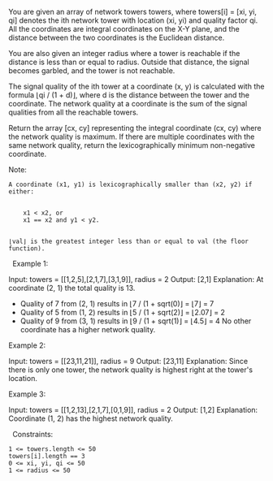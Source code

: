 You are given an array of network towers towers, where towers[i] = [xi, yi, qi] denotes the ith network tower with location (xi, yi) and quality factor qi. All the coordinates are integral coordinates on the X-Y plane, and the distance between the two coordinates is the Euclidean distance.

You are also given an integer radius where a tower is reachable if the distance is less than or equal to radius. Outside that distance, the signal becomes garbled, and the tower is not reachable.

The signal quality of the ith tower at a coordinate (x, y) is calculated with the formula ⌊qi / (1 + d)⌋, where d is the distance between the tower and the coordinate. The network quality at a coordinate is the sum of the signal qualities from all the reachable towers.

Return the array [cx, cy] representing the integral coordinate (cx, cy) where the network quality is maximum. If there are multiple coordinates with the same network quality, return the lexicographically minimum non-negative coordinate.

Note:


	A coordinate (x1, y1) is lexicographically smaller than (x2, y2) if either:

	
		x1 < x2, or
		x1 == x2 and y1 < y2.
	
	
	⌊val⌋ is the greatest integer less than or equal to val (the floor function).


 
Example 1:

Input: towers = [[1,2,5],[2,1,7],[3,1,9]], radius = 2
Output: [2,1]
Explanation: At coordinate (2, 1) the total quality is 13.
- Quality of 7 from (2, 1) results in ⌊7 / (1 + sqrt(0)⌋ = ⌊7⌋ = 7
- Quality of 5 from (1, 2) results in ⌊5 / (1 + sqrt(2)⌋ = ⌊2.07⌋ = 2
- Quality of 9 from (3, 1) results in ⌊9 / (1 + sqrt(1)⌋ = ⌊4.5⌋ = 4
No other coordinate has a higher network quality.

Example 2:

Input: towers = [[23,11,21]], radius = 9
Output: [23,11]
Explanation: Since there is only one tower, the network quality is highest right at the tower's location.


Example 3:

Input: towers = [[1,2,13],[2,1,7],[0,1,9]], radius = 2
Output: [1,2]
Explanation: Coordinate (1, 2) has the highest network quality.


 
Constraints:


	1 <= towers.length <= 50
	towers[i].length == 3
	0 <= xi, yi, qi <= 50
	1 <= radius <= 50

